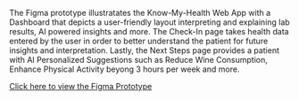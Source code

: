 The Figma prototype illustratates the Know-My-Health Web App with a Dashboard that depicts a user-friendly layout interpreting and explaining lab results, AI powered insights and more. The Check-In page takes health data entered by the user in order to better understand the patient for future insights and interpretation. Lastly, the Next Steps page provides a patient with AI Personalized Suggestions such as Reduce Wine Consumption, Enhance Physical Activity beyong 3 hours per week and more.

[Click here to view the Figma Prototype](https://www.figma.com/proto/2SszKrJOydYqvT671h1j4s/Know-My-Health?node-id=102-224&starting-point-node-id=102%3A224)
